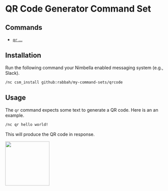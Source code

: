 # QR Code Generator Command Set

## Commands

- [`qr` ...](./packages/qr/qr/qr.js)

## Installation

Run the following command your Nimbella enabled messaging system (e.g., Slack).

```
/nc csm_install github:rabbah/my-command-sets/qrcode
```

## Usage

The `qr` command expects some text to generate a QR code.
Here is an an example.

```sh
/nc qr hello world!
```

This will produce the QR code in response.

<img width="140" src="https://user-images.githubusercontent.com/4959922/87235587-7f40d280-c3ab-11ea-9e1d-10d02ce7d1b0.png">
